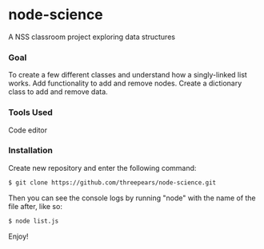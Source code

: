 # node-science

A NSS classroom project exploring data structures

### Goal

To create a few different classes and understand how a singly-linked list works. Add functionality to add and remove nodes.  Create a dictionary class to add and remove data.

### Tools Used

Code editor

### Installation

Create new repository and enter the following command:

```sh
$ git clone https://github.com/threepears/node-science.git
```

Then you can see the console logs by running "node" with the name of the file after, like so:

```sh
$ node list.js
```

Enjoy!
